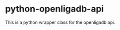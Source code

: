 python-openligadb-api
=====================

This is a python wrapper class for the openligadb api.
